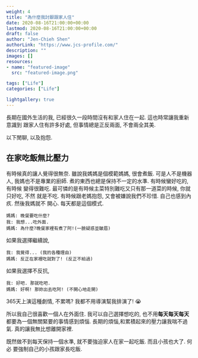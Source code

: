 ```yaml
---
weight: 4
title: "為什麼我討厭跟家人住"
date: 2020-08-16T21:00:00+00:00
lastmod: 2020-08-16T21:00:00+00:00
draft: false
author: "Jen-Chieh Shen"
authorLink: "https://www.jcs-profile.com/"
description: ""
images: []
resources:
- name: "featured-image"
  src: "featured-image.png"

tags: ["Life"]
categories: ["Life"]

lightgallery: true
---
```


長期在國外生活的我, 已經很久一段時間沒有和家人住在一起. 這也時常讓我重新意識到
跟家人住有許多好處, 但事情總是正反兩面, 不會兩全其美.

以下閒聊, 以及抱怨.

<!-- more -->

## 在家吃飯無比壓力

有時候真的讓人覺得很無奈. 雖說我媽媽是個模範媽媽, 很會煮飯. 可是人不是機器人,
我媽也不是專業的廚師. 煮的東西也總是保持不一定的水準. 有時候蠻好吃的, 有時候
變得很難吃. 最可憐的是有時候主菜特別難吃又只有那一道菜的時候, 你就只好吃, 不然
就是不吃. 有時候跟老媽抱怨, 又會被嫌說我們不珍惜. 自己也感到內疚. 然後我媽就不
開心. 每天都是這個模式.

```
媽媽: 晚餐要吃什麼?
我: 我想...吃外面.
媽媽: 為什麼?晚餐家裡有煮了阿!(一臉疑惑並皺眉)
```

如果我選擇繼續說,

```
我: 我覺得... (我的各種理由)
媽媽: 反正在家裡吃就對了! (反正不給過)
```

如果我選擇不反抗,

```
我: 好吧. 那就吃吧.
媽媽: 好啊! 那妳出去吃阿! (不開心地走開)
```

365天上演這種劇情, 不累嗎? 我都不用導演幫我排演了! :sob:

所以我自己很喜歡一個人在外面住. 我可以自己選擇想吃的, 也不用**每天每天每天**
都要為一個無關緊要的事情感到煩惱. 長期的煩惱,和累積起來的壓力讓我喘不過氣.
真的讓我無比想離開家裡.

既然做不到每天保持一個水準, 就不要強迫家人在家一起吃飯. 而且小孩也大了. 何必
要強制自己的小孩跟家長吃飯.
